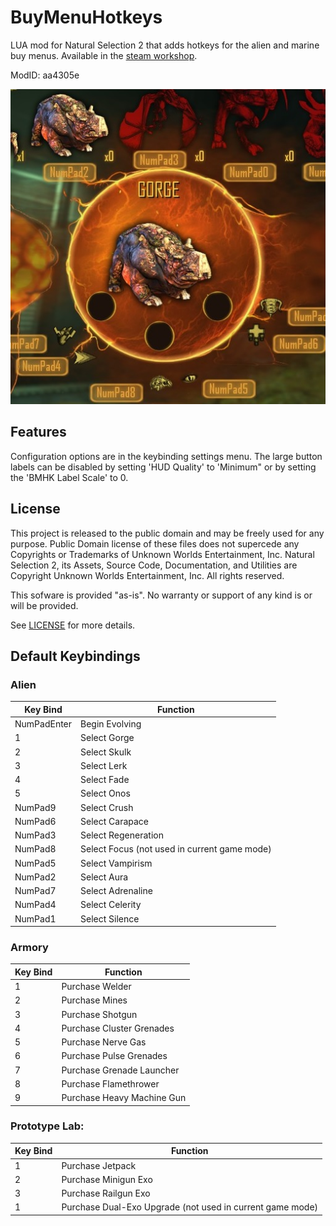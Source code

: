 # BuyMenuHotkeys
LUA mod for Natural Selection 2 that adds hotkeys for the alien and marine buy menus.
Available in the [steam workshop](http://steamcommunity.com/sharedfiles/filedetails/?id=178532446).

ModID: aa4305e

![Mod preview image](preview.jpg)

## Features
Configuration options are in the keybinding settings menu.
The large button labels can be disabled by setting 'HUD Quality' to 'Minimum" or by setting the 'BMHK Label Scale' to 0.

## License
This project is released to the public domain and may be freely used for any purpose.
Public Domain license of these files does not supercede any Copyrights or Trademarks of
Unknown Worlds Entertainment, Inc.
Natural Selection 2, its Assets, Source Code, Documentation, and Utilities are
Copyright Unknown Worlds Entertainment, Inc. All rights reserved.

This sofware is provided "as-is". No warranty or support of any kind is or will be provided.

See [LICENSE](LICENSE) for more details.

## Default Keybindings
### Alien
Key Bind | Function
-------- | --------
NumPadEnter | Begin Evolving
1 | Select Gorge
2 | Select Skulk
3 | Select Lerk
4 | Select Fade
5 | Select Onos
NumPad9 | Select Crush
NumPad6 | Select Carapace
NumPad3 | Select Regeneration
NumPad8 | Select Focus (not used in current game mode)
NumPad5 | Select Vampirism
NumPad2 | Select Aura
NumPad7 | Select Adrenaline
NumPad4 | Select Celerity
NumPad1 | Select Silence

### Armory
Key Bind | Function
-------- | --------
1 | Purchase Welder
2 | Purchase Mines
3 | Purchase Shotgun
4 | Purchase Cluster Grenades
5 | Purchase Nerve Gas
6 | Purchase Pulse Grenades
7 | Purchase Grenade Launcher
8 | Purchase Flamethrower
9 | Purchase Heavy Machine Gun

### Prototype Lab:
Key Bind | Function
-------- | --------
1 | Purchase Jetpack
2 | Purchase Minigun Exo
3 | Purchase Railgun Exo
1 | Purchase Dual-Exo Upgrade (not used in current game mode)
